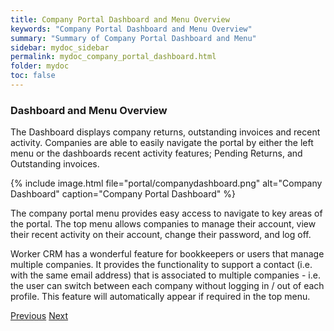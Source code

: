 ```yaml
---
title: Company Portal Dashboard and Menu Overview
keywords: "Company Portal Dashboard and Menu Overview"
summary: "Summary of Company Portal Dashboard and Menu"
sidebar: mydoc_sidebar
permalink: mydoc_company_portal_dashboard.html
folder: mydoc
toc: false
---
```


### Dashboard and Menu Overview

The Dashboard displays company returns, outstanding invoices and recent activity. Companies are able to easily navigate the portal by either the left menu or the dashboards recent activity features; Pending Returns, and Outstanding invoices.

{% include image.html file="portal/companydashboard.png" alt="Company Dashboard" caption="Company Portal Dashboard" %}

The company portal menu provides easy access to navigate to key areas of the portal. The top menu allows companies to manage their account, view their recent activity on their account, change their password, and log off.

Worker CRM has a wonderful feature for bookkeepers or users that manage multiple companies. It provides the functionality to support a contact (i.e. with the same email address) that is associated to multiple companies - i.e. the user can switch between each company without logging in / out of each profile. This feature will automatically appear if required in the top menu.

<a class="btn btn-default btn-lg pull-left" href="mydoc_company_portal_registration.html" role="button">Previous</a>
<a class="btn btn-primary btn-lg pull-right" href="mydoc_company_portal_returns.html" role="button">Next</a>
